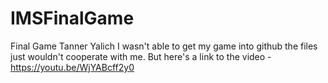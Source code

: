 # IMSFinalGame
 Final Game Tanner Yalich
I wasn't able to get my game into github the files just wouldn't cooperate with me. But here's a link to the video - https://youtu.be/WjYABcff2y0